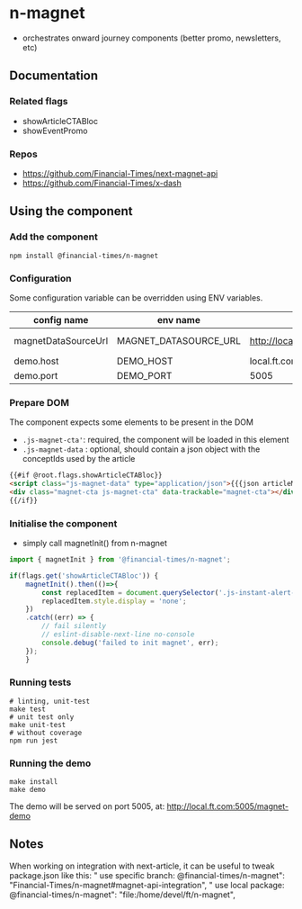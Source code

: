 # n-magnet
- orchestrates onward journey components (better promo, newsletters, etc)

## Documentation
### Related flags 
- showArticleCTABloc
- showEventPromo
### Repos
- https://github.com/Financial-Times/next-magnet-api
- https://github.com/Financial-Times/x-dash

## Using the component
### Add the component
`npm install @financial-times/n-magnet`
### Configuration
Some configuration variable can be overridden using ENV variables.

|config name|env name|example|desc|
|---|---|---|---|
|magnetDataSourceUrl|MAGNET_DATASOURCE_URL|http://local.ft.com/magnet/api|api endpoint|
|demo.host|DEMO_HOST|local.ft.com||
|demo.port|DEMO_PORT|5005||

### Prepare DOM
The component expects some elements to be present in the DOM
- `.js-magnet-cta'`: required, the component will be loaded in this element
- `.js-magnet-data` : optional, should contain a json object with the conceptIds used by the article
```html
{{#if @root.flags.showArticleCTABloc}}
<script class="js-magnet-data" type="application/json">{{{json articleMainConcepts}}}</script>
<div class="magnet-cta js-magnet-cta" data-trackable="magnet-cta"></div>
{{/if}}
```
### Initialise the component
- simply call magnetInit() from n-magnet
```javascript
import { magnetInit } from '@financial-times/n-magnet';

if(flags.get('showArticleCTABloc')) {
    magnetInit().then(()=>{
        const replacedItem = document.querySelector('.js-instant-alert-cta');
        replacedItem.style.display = 'none';
    })
    .catch((err) => {
        // fail silently
        // eslint-disable-next-line no-console
        console.debug('failed to init magnet', err);
    });
    }
```
### Running tests
```jshelllanguage
# linting, unit-test
make test
# unit test only
make unit-test
# without coverage
npm run jest 
```
### Running the demo
```
make install
make demo
```
The demo will be served on port 5005, at: http://local.ft.com:5005/magnet-demo

## Notes
When working on integration with next-article, it can be useful to tweak package.json like this:
" use specific branch: @financial-times/n-magnet": "Financial-Times/n-magnet#magnet-api-integration",
" use local package: @financial-times/n-magnet": "file:/home/devel/ft/n-magnet",